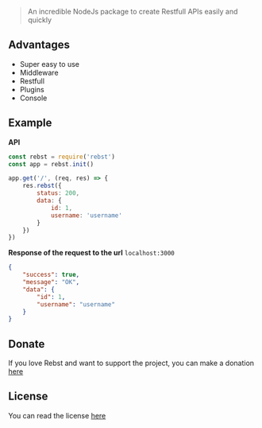 > An incredible NodeJs package to create Restfull APIs easily and quickly

## Advantages

* Super easy to use
* Middleware
* Restfull
* Plugins
* Console

## Example

**API**

```javascript
const rebst = require('rebst')
const app = rebst.init()

app.get('/', (req, res) => {
    res.rebst({
        status: 200,
        data: { 
            id: 1,
            username: 'username'
        }
    })
})
```

**Response of the request to the url** `localhost:3000`
```json
{
    "success": true,
    "message": "OK",
    "data": {
        "id": 1,
        "username": "username"
    }
}
```

## Donate

If you love Rebst and want to support the project, you can make a donation [here](https://www.patreon.com/mariusbrt)

## License

You can read the license [here](https://github.com/Marius-brt/Rebst/blob/master/LICENSE)